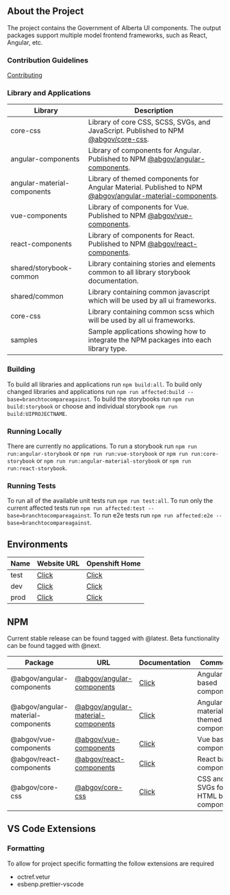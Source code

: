 ## About the Project

The project contains the Government of Alberta UI components. The output packages support multiple model frontend frameworks, such as React, Angular, etc.

### Contribution Guidelines

[Contributing](contributing.md)

### Library and Applications

| Library                     | Description                                                                                                                                                                 |
| --------------------------- | --------------------------------------------------------------------------------------------------------------------------------------------------------------------------- |
| core-css                    | Library of core CSS, SCSS, SVGs, and JavaScript. Published to NPM [@abgov/core-css](https://www.npmjs.com/package/@abgov/core-css).                                         |
| angular-components          | Library of components for Angular. Published to NPM [@abgov/angular-components](https://www.npmjs.com/package/@abgov/angular-components).                                   |
| angular-material-components | Library of themed components for Angular Material. Published to NPM [@abgov/angular-material-components](https://www.npmjs.com/package/@abgov/angular-material-components). |
| vue-components              | Library of components for Vue. Published to NPM [@abgov/vue-components](https://www.npmjs.com/package/@abgov/vue-components).                                               |
| react-components            | Library of components for React. Published to NPM [@abgov/react-components](https://www.npmjs.com/package/@abgov/react-components).                                         |
| shared/storybook-common     | Library containing stories and elements common to all library storybook documentation.                                                                                      |
| shared/common               | Library containing common javascript which will be used by all ui frameworks.                                                                                               |
| core-css                    | Library containing common scss which will be used by all ui frameworks.                                                                                                     |
| samples                     | Sample applications showing how to integrate the NPM packages into each library type.                                                                                       |

### Building

To build all libraries and applications run `npm build:all`.
To build only changed libraries and applications run `npm run affected:build --base=branchtocompareagainst`.
To build the storybooks run `npm run build:storybook` or choose and individual storybook `npm run build:UIPROJECTNAME`.

### Running Locally

There are currently no applications.
To run a storybook run `npm run run:angular-storybook` or `npm run run:vue-storybook` or `npm run run:core-storybook` or `npm run run:angular-material-storybook` or `npm run run:react-storybook`.

### Running Tests

To run all of the available unit tests run `npm run test:all`.
To run only the current affected tests run `npm run affected:test --base=branchtocompareagainst`.
To run e2e tests run `npm run affected:e2e --base=branchtocompareagainst`.

## Environments

| Name | Website URL                                                       | Openshift Home                                                                           |
| ---- | ----------------------------------------------------------------- | ---------------------------------------------------------------------------------------- |
| test | [Click](https://ui-components-ui-components-test.os99.gov.ab.ca/) | [Click](https://console.os99.gov.ab.ca:8443/console/project/ui-components-test/overview) |
| dev  | [Click](https://ui-components-ui-components-dev.os99.gov.ab.ca/)  | [Click](https://console.os99.gov.ab.ca:8443/console/project/ui-components-dev/overview)  |
| prod | [Click](https://ui-components.alpha.alberta.ca/)                  | [Click](https://console.os99.gov.ab.ca:8443/console/project/ui-components-prod/overview) |

## NPM

Current stable release can be found tagged with @latest.
Beta functionality can be found tagged with @next.

| Package                            | URL                                                                                                    | Documentation                                                     | Comments                                |
| ---------------------------------- | ------------------------------------------------------------------------------------------------------ | ----------------------------------------------------------------- | --------------------------------------- |
| @abgov/angular-components          | [@abgov/angular-components](https://www.npmjs.com/package/@abgov/angular-components)                   | [Click](https://ui-components.alpha.alberta.ca/angular/)          | Angular based components.               |
| @abgov/angular-material-components | [@abgov/angular-material-components](https://www.npmjs.com/package/@abgov/angular-material-components) | [Click](https://ui-components.alpha.alberta.ca/angular-material/) | Angular material themed components.     |
| @abgov/vue-components              | [@abgov/vue-components](https://www.npmjs.com/package/@abgov/vue-components)                           | [Click](https://ui-components.alpha.alberta.ca/vue/)              | Vue based components.                   |
| @abgov/react-components            | [@abgov/react-components](https://www.npmjs.com/package/@abgov/react-components)                       | [Click](https://ui-components.alpha.alberta.ca/react/)            | React based components.                 |
| @abgov/core-css                    | [@abgov/core-css](https://www.npmjs.com/package/@abgov/core-css)                                       | [Click](https://ui-components.alpha.alberta.ca/core/)             | CSS and SVGs for HTML based components. |

## VS Code Extensions

### Formatting

To allow for project specific formatting the follow extensions are required

- octref.vetur
- esbenp.prettier-vscode